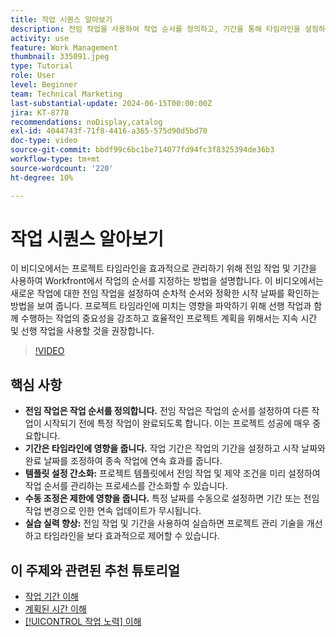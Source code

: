 ```yaml
---
title: 작업 시퀀스 알아보기
description: 전임 작업을 사용하여 작업 순서를 정의하고, 기간을 통해 타임라인을 설정하고, 템플릿을 사용하여 시퀀스를 단순화하고, 수동 제한을 방지하고, 연습을 통해 기술을 개선하여 프로젝트 관리를 간소화합니다.
activity: use
feature: Work Management
thumbnail: 335091.jpeg
type: Tutorial
role: User
level: Beginner
team: Technical Marketing
last-substantial-update: 2024-06-15T00:00:00Z
jira: KT-8778
recommendations: noDisplay,catalog
exl-id: 4044743f-71f8-4416-a365-575d90d5bd70
doc-type: video
source-git-commit: bbdf99c6bc1be714077fd94fc3f8325394de36b3
workflow-type: tm+mt
source-wordcount: '220'
ht-degree: 10%

---
```


# 작업 시퀀스 알아보기

이 비디오에서는 프로젝트 타임라인을 효과적으로 관리하기 위해 전임 작업 및 기간을 사용하여 Workfront에서 작업의 순서를 지정하는 방법을 설명합니다.
이 비디오에서는 새로운 작업에 대한 전임 작업을 설정하여 순차적 순서와 정확한 시작 날짜를 확인하는 방법을 보여 줍니다.
&#x200B;프로젝트 타임라인에 미치는 영향을 파악하기 위해 선행 작업과 함께 수행하는 작업의 중요성을 강조하고 효율적인 프로젝트 계획을 위해서는 지속 시간 및 선행 작업을 사용할 것을 권장합니다.


>[!VIDEO](https://video.tv.adobe.com/v/335091/?quality=12&learn=on&enablevpops=1)

## 핵심 사항

* **전임 작업은 작업 순서를 정의합니다.** 전임 작업은 작업의 순서를 설정하여 다른 작업이 시작되기 전에 특정 작업이 완료되도록 합니다. 이는 프로젝트 성공에 매우 중요합니다. &#x200B;
* **기간은 타임라인에 영향을 줍니다.** 작업 기간은 작업의 기간을 설정하고 시작 날짜와 완료 날짜를 조정하여 종속 작업에 연속 효과를 줍니다. &#x200B;
* **템플릿 설정 간소화:** 프로젝트 템플릿에서 전임 작업 및 제약 조건을 미리 설정하여 작업 순서를 관리하는 프로세스를 간소화할 수 있습니다. &#x200B;
* **수동 조정은 제한에 영향을 줍니다.** 특정 날짜를 수동으로 설정하면 기간 또는 전임 작업 변경으로 인한 연속 업데이트가 무시됩니다. &#x200B;
* **실습 실력 향상:** 전임 작업 및 기간을 사용하여 실습하면 프로젝트 관리 기술을 개선하고 타임라인을 보다 효과적으로 제어할 수 있습니다.

## 이 주제와 관련된 추천 튜토리얼

* [작업 기간 이해](/help/manage-work/tasks/understand-task-durations.md)
* [계획된 시간 이해](/help/manage-work/tasks/understand-planned-hours.md)
* [[!UICONTROL 작업 노력] 이해](/help/manage-work/tasks/understand-work-effort.md)
